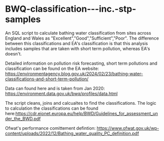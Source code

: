 # BWQ-classification---inc.-stp-samples
An SQL script to calculate bathing water classification from sites across England and Wales as "Excellent","Good","Sufficient","Poor". The difference between this classifications and EA's classification is that this analysis includes samples that are taken with short term pollution, whereas EA's doesn't.

Detailed information on pollution risk forecasting, short term pollutions and classification can be found on the EA website: https://environmentagency.blog.gov.uk/2024/02/23/bathing-water-classifications-and-short-term-pollution/

Data can found here and is taken from Jan 2020: https://environment.data.gov.uk/bwq/profiles/data.html

The script cleans, joins and calcualtes to find the classifications. The logic to calculation the classifications can be found here:https://cdr.eionet.europa.eu/help/BWD/Guidelines_for_assessment_under_the_BWD.pdf

Ofwat's performance comittement defintion: https://www.ofwat.gov.uk/wp-content/uploads/2022/12/Bathing_water_quality_PC_definition.pdf
